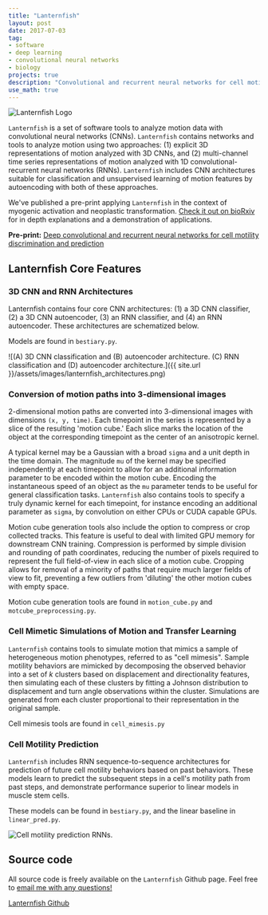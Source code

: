 ```yaml
---
title: "Lanternfish"
layout: post
date: 2017-07-03
tag:
- software
- deep learning
- convolutional neural networks
- biology
projects: true
description: "Convolutional and recurrent neural networks for cell motility analysis and prediction"
use_math: true
---
```

![Lanternfish Logo]({{site.url}}/assets/images/lanternfish_logo.png)

`Lanternfish` is a set of software tools to analyze motion data with convolutional neural networks (CNNs). `Lanternfish` contains networks and tools to analyze motion using two approaches: (1) explicit 3D representations of motion analyzed with 3D CNNs, and (2) multi-channel time series representations of motion analyzed with 1D convolutional-recurrent neural networks (RNNs). `Lanternfish` includes CNN architectures suitable for classification and unsupervised learning of motion features by autoencoding with both of these approaches.

We've published a pre-print applying `Lanternfish` in the context of myogenic activation and neoplastic transformation. [Check it out on bioRxiv](https://www.biorxiv.org/content/early/2018/02/09/159202) for in depth explanations and a demonstration of applications.

**Pre-print:** [Deep convolutional and recurrent neural networks for cell motility discrimination and prediction](https://www.biorxiv.org/content/early/2018/02/09/159202)

## Lanternfish Core Features

### 3D CNN and RNN Architectures

Lanternfish contains four core CNN architectures: (1) a 3D CNN classifier, (2) a 3D CNN autoencoder, (3) an RNN classifier, and (4) an RNN autoencoder. These architectures are schematized below.

Models are found in `bestiary.py`.

![(A) 3D CNN classification and (B) autoencoder architecture. (C) RNN classification and (D) autoencoder architecture.]({{ site.url }}/assets/images/lanternfish_architectures.png)

### Conversion of motion paths into 3-dimensional images

2-dimensional motion paths are converted into 3-dimensional images with dimensions `(x, y, time)`. Each timepoint in the series is represented by a slice of the resulting 'motion cube.' Each slice marks the location of the object at the corresponding timepoint as the center of an anisotropic kernel.

A typical kernel may be a Gaussian with a broad `sigma` and a unit depth in the time domain. The magnitude `mu` of the kernel may be specified independently at each timepoint to allow for an additional information parameter to be encoded within the motion cube. Encoding the instantaneous speed of an object as the `mu` parameter tends to be useful for general classification tasks. `Lanternfish` also contains tools to specify a truly dynamic kernel for each timepoint, for instance encoding an additional parameter as `sigma`, by convolution on either CPUs or CUDA capable GPUs.

Motion cube generation tools also include the option to compress or crop collected tracks. This feature is useful to deal with limited GPU memory for downstream CNN training. Compression is performed by simple division and rounding of path coordinates, reducing the number of pixels required to represent the full field-of-view in each slice of a motion cube. Cropping allows for removal of a minority of paths that require much larger fields of view to fit, preventing a few outliers from 'diluting' the other motion cubes with empty space.

Motion cube generation tools are found in `motion_cube.py` and `motcube_preprocessing.py`.

### Cell Mimetic Simulations of Motion and Transfer Learning

`Lanternfish` contains tools to simulate motion that mimics a sample of heterogeneous motion phenotypes, referred to as "cell mimesis". Sample motility behaviors are mimicked by decomposing the observed behavior into a set of *k* clusters based on displacement and directionality features, then simulating each of these clusters by fitting a Johnson distribution to displacement and turn angle observations within the cluster. Simulations are generated from each cluster proportional to their representation in the original sample.

Cell mimesis tools are found in `cell_mimesis.py`

### Cell Motility Prediction

`Lanternfish` includes RNN sequence-to-sequence architectures for prediction of future cell motility behaviors based on past behaviors. These models learn to predict the subsequent steps in a cell's motility path from past steps, and demonstrate performance superior to linear models in muscle stem cells.

These models can be found in `bestiary.py`, and the linear baseline in `linear_pred.py`.

![Cell motility prediction RNNs.]({{site.url}}/assets/images/lanternfish_prediction.png)

## Source code

All source code is freely available on the `Lanternfish` Github page. Feel free to [email me with any questions!](mailto:jacobkimmel@gmail.com)

[Lanternfish Github](https://github.com/jacobkimmel/lanternfish)
